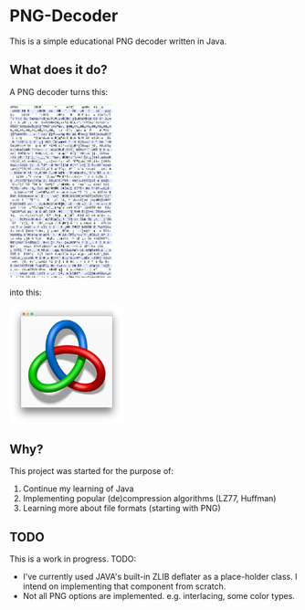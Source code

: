 # PNG-Decoder

This is a simple educational PNG decoder written in Java.

What does it do?
----------------

A PNG decoder turns this:

<img src="preview/raw.png" alt="Raw PNG file" width="180"/></a>

into this:

<img src="preview/decoded.png" alt="Decoded PNG file" width="200"/></a>

Why?
----

This project was started for the purpose of:

1. Continue my learning of Java
2. Implementing popular (de)compression algorithms (LZ77, Huffman)
3. Learning more about file formats (starting with PNG)

TODO
----

This is a work in progress. TODO:

* I've currently used JAVA's built-in ZLIB deflater as a place-holder class. I intend on implementing that component from scratch.
* Not all PNG options are implemented. e.g. interlacing, some color types.
